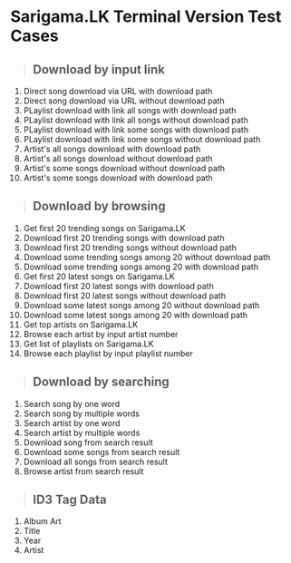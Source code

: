 # Sarigama.LK Terminal Version Test Cases

>## Download by input link

1. Direct song download via URL with download path
2. Direct song download via URL without download path
3. PLaylist download with link all songs with download path
4. PLaylist download with link all songs without download path
5. PLaylist download with link some songs with download path
6. PLaylist download with link some songs without download path
7. Artist's all songs download with download path
8. Artist's all songs download without download path
9. Artist's some songs download without download path
10. Artist's some songs download with download path

>## Download by browsing

1. Get first 20 trending songs on Sarigama.LK
2. Download first 20 trending songs with download path
3. Download first 20 trending songs without download path
4. Download some trending songs among 20 without download path
5. Download some trending songs among 20 with download path
6. Get first 20 latest songs on Sarigama.LK
7. Download first 20 latest songs with download path
8. Download first 20 latest songs without download path
9. Download some latest songs among 20 without download path
10. Download some latest songs among 20 with download path
11. Get top artists on Sarigama.LK
12. Browse each artist by input artist number
13. Get list of playlists on Sarigama.LK
14. Browse each playlist by input playlist number

>## Download by searching

1. Search song by one word
2. Search song by multiple words
3. Search artist by one word
4. Search artist by multiple words
5. Download song from search result
6. Download some songs from search result
7. Download all songs from search result
8. Browse artist from search result

>## ID3 Tag Data

1. Album Art
2. Title
3. Year
4. Artist
  